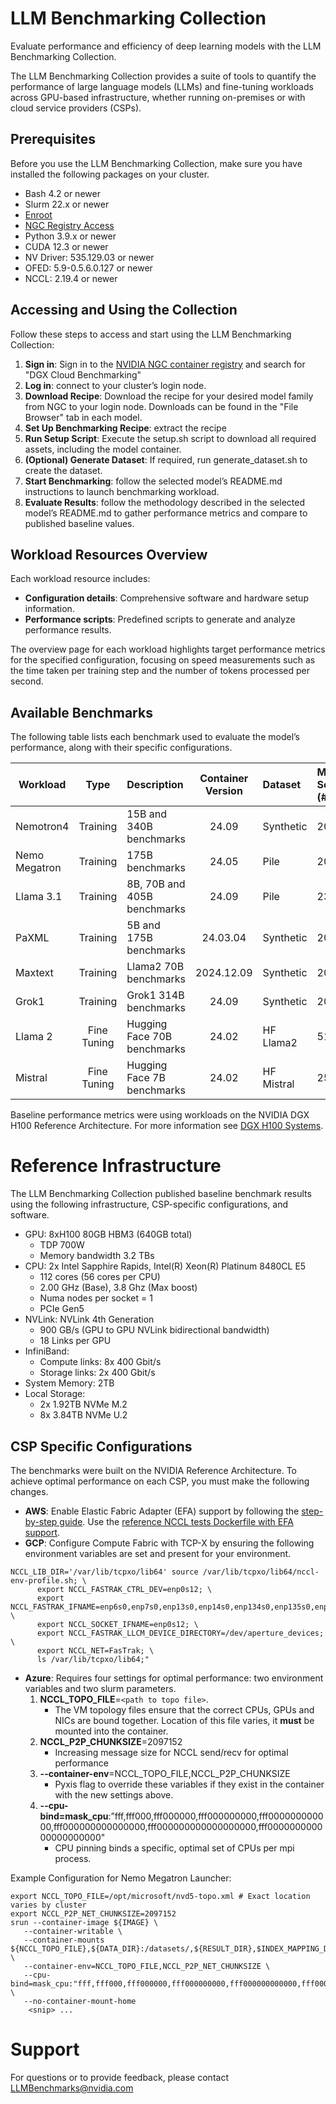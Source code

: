 # LLM Benchmarking Collection

Evaluate performance and efficiency of deep learning models with the LLM Benchmarking Collection.

The LLM Benchmarking Collection provides a suite of tools to quantify the performance of large language models (LLMs) and fine-tuning workloads across GPU-based infrastructure, whether running on-premises or with cloud service providers (CSPs).

## Prerequisites

Before you use the LLM Benchmarking Collection, make sure you have installed the following packages on your cluster.
* Bash 4.2 or newer
* Slurm 22.x or newer
* [Enroot](https://github.com/NVIDIA/enroot/)
* [NGC Registry Access](https://org.ngc.nvidia.com/setup)
* Python 3.9.x or newer
* CUDA 12.3 or newer
* NV Driver: 535.129.03 or newer
* OFED: 5.9-0.5.6.0.127 or newer
* NCCL: 2.19.4 or newer


## Accessing and Using the Collection

Follow these steps to access and start using the LLM Benchmarking Collection:
1. **Sign in**: Sign in to the [NVIDIA NGC container registry](http://ngc.nvidia.com) and search for "DGX Cloud Benchmarking"
2. **Log in**: connect to your cluster’s login node.
3. **Download Recipe**: Download the recipe for your desired model family from NGC to your login node. Downloads can be found in the "File Browser" tab in each model.
4. **Set Up Benchmarking Recipe**: extract the recipe
5. **Run Setup Script**: Execute the setup.sh script to download all required assets, including the model container.
6. **(Optional) Generate Dataset**: If required, run generate_dataset.sh to create the dataset.
7. **Start Benchmarking**: follow the selected model’s README.md instructions to launch benchmarking workload.
8. **Evaluate Results**: follow the methodology described in the selected model’s README.md to gather performance metrics and compare to published baseline values.


## Workload Resources Overview

Each workload resource includes:
* **Configuration details**: Comprehensive software and hardware setup information.
* **Performance scripts**: Predefined scripts to generate and analyze performance results.

The overview page for each workload highlights target performance metrics for the specified configuration, focusing on speed measurements such as the time taken per training step and the number of tokens processed per second.

## Available Benchmarks

The following table lists each benchmark used to evaluate the model’s performance, along with their specific configurations.


| Workload      |    Type    | Description                 | Container Version | Dataset    | Max Scale (#GPUs) | DTYPE     |
| --------------- | :-----------: | :---------------------------- | :-----------------: | :----------- | :---------- | :---------- |
| Nemotron4     |  Training  | 15B and 340B benchmarks     |       24.09       | Synthetic  | 2048      | FP8, BF16 |
| Nemo Megatron |  Training  | 175B benchmarks             |       24.05       | Pile       | 2048      | FP8, BF16 |
| Llama 3.1     |  Training  | 8B, 70B and 405B benchmarks |       24.09       | Pile       | 2304      | FP8, BF16 |
| PaXML         |  Training  | 5B and 175B benchmarks      |     24.03.04     | Synthetic  | 2048      | FP8, BF16 |
| Maxtext       |  Training  | Llama2 70B benchmarks       |    2024.12.09    | Synthetic  | 2048      | FP8, BF16 |
| Grok1         |  Training  | Grok1 314B benchmarks       |       24.09       | Synthetic  | 2048      | FP8, BF16 |
| Llama 2       | Fine Tuning | Hugging Face 70B benchmarks |       24.02       | HF Llama2  | 512       | BF16      |
| Mistral       | Fine Tuning | Hugging Face 7B benchmarks  |       24.02       | HF Mistral | 256       | BF16      |

Baseline performance metrics were using workloads on the NVIDIA DGX H100 Reference Architecture. For more information see [DGX H100 Systems](https://blogs.nvidia.com/blog/dgx-h100-systems-shipping/).

# Reference Infrastructure

The LLM Benchmarking Collection published baseline benchmark results using the following infrastructure, CSP-specific configurations, and software.

* GPU: 8xH100 80GB HBM3 (640GB total)
  * TDP 700W
  * Memory bandwidth 3.2 TBs
* CPU: 2x Intel Sapphire Rapids, Intel(R) Xeon(R) Platinum 8480CL E5
  * 112 cores (56 cores per CPU)
  * 2.00 GHz (Base), 3.8 Ghz (Max boost)
  * Numa nodes per socket = 1
  * PCIe Gen5
* NVLink: NVLink 4th Generation
  * 900 GB/s (GPU to GPU NVLink bidirectional bandwidth)
  * 18 Links per GPU
* InfiniBand:
  * Compute links: 8x 400 Gbit/s
  * Storage links: 2x 400 Gbit/s
* System Memory: 2TB
* Local Storage:
  * 2x 1.92TB NVMe M.2
  * 8x 3.84TB NVMe U.2

## CSP Specific Configurations

The benchmarks were built on the NVIDIA Reference Architecture. To achieve optimal performance on each CSP, you must make the following changes.

* **AWS**: Enable Elastic Fabric Adapter (EFA) support by following the [step-by-step guide](https://docs.aws.amazon.com/sagemaker/latest/dg/your-algorithms-training-efa.html#your-algorithms-training-efa-install). Use the [reference NCCL tests Dockerfile with EFA support](https://github.com/aws-samples/awsome-distributed-training/blob/main/micro-benchmarks/nccl-tests/nccl-tests.Dockerfile).
* **GCP**: Configure Compute Fabric with TCP-X by ensuring the following environment variables are set and present for your environment.

```shell
NCCL_LIB_DIR='/var/lib/tcpxo/lib64' source /var/lib/tcpxo/lib64/nccl-env-profile.sh; \
	  export NCCL_FASTRAK_CTRL_DEV=enp0s12; \
	  export NCCL_FASTRAK_IFNAME=enp6s0,enp7s0,enp13s0,enp14s0,enp134s0,enp135s0,enp141s0,enp142s0; \
	  export NCCL_SOCKET_IFNAME=enp0s12; \
	  export NCCL_FASTRAK_LLCM_DEVICE_DIRECTORY=/dev/aperture_devices; \
	  export NCCL_NET=FasTrak; \
	  ls /var/lib/tcpxo/lib64;"
```
* **Azure**: Requires four settings for optimal performance: two environment variables and two slurm parameters.
   1. **NCCL_TOPO_FILE**=`<path to topo file>`.
      * The VM topology files ensure that the correct CPUs, GPUs and NICs are bound together. Location of this file varies, it **must** be mounted into the container.
   2. **NCCL_P2P_CHUNKSIZE**=2097152
      * Increasing message size for NCCL send/recv for optimal performance
   3. **--container-env**=NCCL_TOPO_FILE,NCCL_P2P_CHUNKSIZE
      * Pyxis flag to override these variables if they exist in the container with the new settings above.
   4. **--cpu-bind=mask_cpu**:”fff,fff000,fff000000,fff000000000,fff000000000000,fff000000000000000,fff000000000000000000,fff000000000000000000000"
      * CPU pinning binds a specific, optimal set of CPUs per mpi process.


Example Configuration for Nemo Megatron Launcher:
```shell
export NCCL_TOPO_FILE=/opt/microsoft/nvd5-topo.xml # Exact location varies by cluster
export NCCL_P2P_NET_CHUNKSIZE=2097152
srun --container-image ${IMAGE} \
   --container-writable \
   --container-mounts ${NCCL_TOPO_FILE},${DATA_DIR}:/datasets/,${RESULT_DIR},$INDEX_MAPPING_DIR,${STAGE_PATH}/cfg:/cfg/ \
   --container-env=NCCL_TOPO_FILE,NCCL_P2P_NET_CHUNKSIZE \   
   --cpu-bind=mask_cpu:"fff,fff000,fff000000,fff000000000,fff000000000000,fff000000000000000,fff000000000000000000,fff000000000000000000000" \
   --no-container-mount-home
    <snip> ...
```


# Support

For questions or to provide feedback, please contact LLMBenchmarks@nvidia.com

